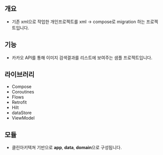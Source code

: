 ## 개요
* 기존 xml으로 작업한 개인프로젝트를 xml -> compose로 migration 하는 프로젝트입니다.

## 기능
* 카카오 API를 통해 이미지 검색결과를 리스트에 보여주는 샘플 프로젝트입니다.

## 라이브러리
* Compose
* Coroutines
* Flows
* Retrofit
* Hilt
* dataStore
* ViewModel
  
## 모듈
* 클린아키텍쳐 기반으로 **app**, **data**, **domain**으로 구성됩니다.
